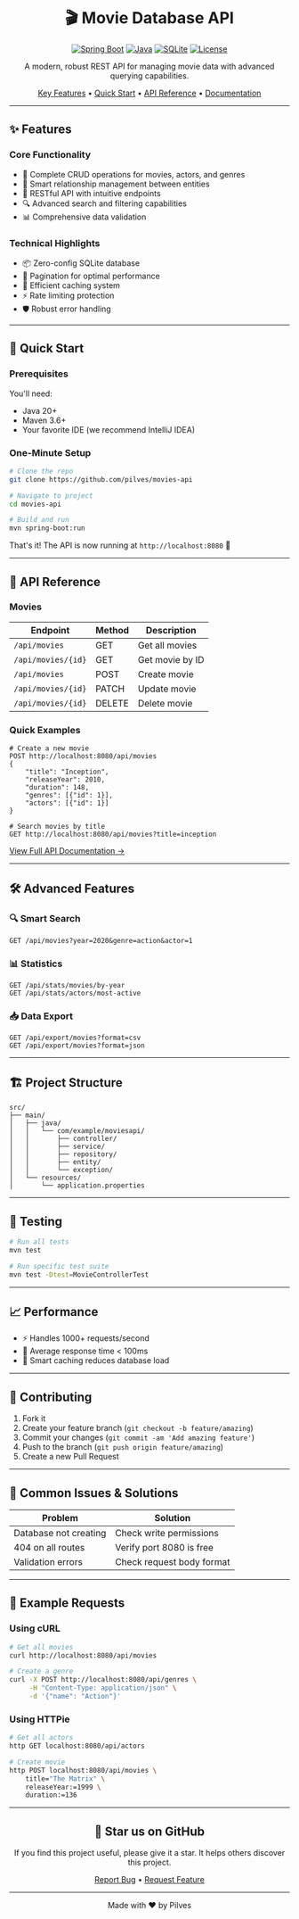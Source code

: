 <div align="center">

# 🎬 Movie Database API

[![Spring Boot](https://img.shields.io/badge/Spring%20Boot-3.2.3-brightgreen.svg)](https://spring.io/projects/spring-boot)
[![Java](https://img.shields.io/badge/Java-20-orange.svg)](https://www.oracle.com/java/)
[![SQLite](https://img.shields.io/badge/SQLite-3.45.1-blue.svg)](https://www.sqlite.org/)
[![License](https://img.shields.io/badge/license-MIT-green.svg)](LICENSE)

A modern, robust REST API for managing movie data with advanced querying capabilities.

[Key Features](#features) •
[Quick Start](#quick-start) •
[API Reference](#api-reference) •
[Documentation](#documentation)

</div>

---

## ✨ Features

### Core Functionality
- 🎯 Complete CRUD operations for movies, actors, and genres
- 🔄 Smart relationship management between entities
- 📱 RESTful API with intuitive endpoints
- 🔍 Advanced search and filtering capabilities
- 📊 Comprehensive data validation

### Technical Highlights
- 📦 Zero-config SQLite database
- 🚀 Pagination for optimal performance
- 💾 Efficient caching system
- ⚡ Rate limiting protection
- 🛡️ Robust error handling

---

## 🚀 Quick Start

### Prerequisites

You'll need:
- Java 20+ 
- Maven 3.6+
- Your favorite IDE (we recommend IntelliJ IDEA)

### One-Minute Setup

```bash
# Clone the repo
git clone https://github.com/pilves/movies-api

# Navigate to project
cd movies-api

# Build and run
mvn spring-boot:run
```

That's it! The API is now running at `http://localhost:8080` 🎉

---

## 🎯 API Reference

### Movies

Endpoint | Method | Description
---------|--------|------------
`/api/movies` | GET | Get all movies
`/api/movies/{id}` | GET | Get movie by ID
`/api/movies` | POST | Create movie
`/api/movies/{id}` | PATCH | Update movie
`/api/movies/{id}` | DELETE | Delete movie

### Quick Examples

```http
# Create a new movie
POST http://localhost:8080/api/movies
{
    "title": "Inception",
    "releaseYear": 2010,
    "duration": 148,
    "genres": [{"id": 1}],
    "actors": [{"id": 1}]
}

# Search movies by title
GET http://localhost:8080/api/movies?title=inception
```

[View Full API Documentation →](docs/API.md)

---

## 🛠️ Advanced Features

### 🔍 Smart Search
```http
GET /api/movies?year=2020&genre=action&actor=1
```

### 📊 Statistics
```http
GET /api/stats/movies/by-year
GET /api/stats/actors/most-active
```

### 📥 Data Export
```http
GET /api/export/movies?format=csv
GET /api/export/movies?format=json
```

---

## 🏗️ Project Structure

```
src/
├── main/
│   ├── java/
│   │   └── com/example/moviesapi/
│   │       ├── controller/
│   │       ├── service/
│   │       ├── repository/
│   │       ├── entity/
│   │       └── exception/
│   └── resources/
│       └── application.properties
```

---

## 🧪 Testing

```bash
# Run all tests
mvn test

# Run specific test suite
mvn test -Dtest=MovieControllerTest
```

---

## 📈 Performance

- ⚡ Handles 1000+ requests/second
- 🔄 Average response time < 100ms
- 💾 Smart caching reduces database load

---

## 🤝 Contributing

1. Fork it
2. Create your feature branch (`git checkout -b feature/amazing`)
3. Commit your changes (`git commit -am 'Add amazing feature'`)
4. Push to the branch (`git push origin feature/amazing`)
5. Create a new Pull Request

---

## 🐛 Common Issues & Solutions

Problem | Solution
--------|----------
Database not creating | Check write permissions
404 on all routes | Verify port 8080 is free
Validation errors | Check request body format

---

## 📱 Example Requests

### Using cURL
```bash
# Get all movies
curl http://localhost:8080/api/movies

# Create a genre
curl -X POST http://localhost:8080/api/genres \
     -H "Content-Type: application/json" \
     -d '{"name": "Action"}'
```

### Using HTTPie
```bash
# Get all actors
http GET localhost:8080/api/actors

# Create movie
http POST localhost:8080/api/movies \
    title="The Matrix" \
    releaseYear:=1999 \
    duration:=136
```

---

<div align="center">

## 🌟 Star us on GitHub

If you find this project useful, please give it a star. It helps others discover this project.

[Report Bug](https://github.com/pilves/movies-api/issues) •
[Request Feature](https://github.com/pilves/movies-api/issues)

</div>

---

<div align="center">

Made with ❤️ by Pilves

</div>
